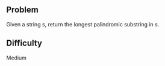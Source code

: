 ## Problem ##
Given a string s, return the longest palindromic substring in s.

## Difficulty ##
Medium